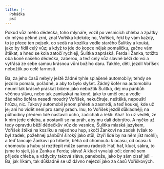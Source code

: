 ```yaml
---
title: |-
  Pohádka
  psí
---
```


Pokud vůz mého dědečka, toho mlynáře, vozil po vesnicích chleba a zpátky do mlýna pěkné zrní, znal Voříška kdekdo; no, Voříšek, řekl by vám každý, to je přece ten pejsek, co sedá na kozlíku vedle starého Šulitky a kouká, jako by řídil celý vůz; a když to jde do kopce nějak pomaličku, začne vám štěkat, a hned se kola zatočí rychleji, Šulitka zapráská, Ferda i Žanka, totižto oba koně našeho dědečka, zaberou, a teď celý vůz slavně běží do vsi a vytřásá ze sebe samou krásnou vůni božího daru. Takhle, děti, jezdil Voříšek nebožtík po celé farnosti.

  

Ba, za jeho časů nebyly ještě žádné tyhle splašené automobily; tehdy se jezdilo pomalu, pořádně, a aby to bylo slyšet. Žádný šofér na automobilu neumí tak krásně práskat bičem jako nebožtík Šulitka, dej mu pánbůh věčnou slávu, nebo tak zamlaskat na koně, jako to uměl on; a vedle žádného šoféra nesedí moudrý Voříšek, nekučíruje, neštěká, nepouští hrůzu, nic. Takový automobil jenom přeletí a zasmrdí, a teď koukej, kde už je; ani ho vidět není pro samý prach. Inu, to Voříšek jezdil důkladněji; na půlhodiny předem lidé nastavili ucho, začichali a řekli: Aha! To už věděli, že k nim jede chleba, a postavili se na práh, aby mu dali dobrýtro. A nyčko už tedy opravdu běží dědečkův vůz do vesnice, Šulitka mlaská jazykem, Voříšek štěká na kozlíku a najednou hup, skočí Žankovi na zadek (však to byl zadek, požehnej pánbůh! široký jako stůl, čtyři lidé by na něm jíst mohli); a teď tancuje Žankovi po hřbetě, běhá od chomoutu k ocasu, od ocasu k chomoutu a hubu si roztřepit může samou radostí: Haf, haf, kluci, sákra, to jsme to sjeli, já a Žanka a Ferda; sláva! A kluci vyvalují oči; denně sem přijede chleba, a vždycky taková sláva, panebože, jako by sám císař jel! – Ba, jak říkám, tak důkladně se už dávno nejezdí jako za časů Voříškových.
